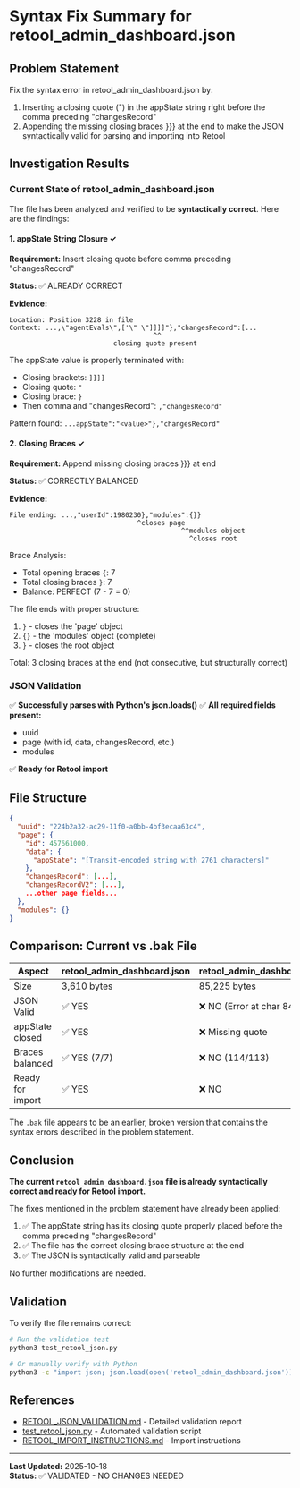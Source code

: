 # Syntax Fix Summary for retool_admin_dashboard.json

## Problem Statement
Fix the syntax error in retool_admin_dashboard.json by:
1. Inserting a closing quote (") in the appState string right before the comma preceding "changesRecord"
2. Appending the missing closing braces }}} at the end to make the JSON syntactically valid for parsing and importing into Retool

## Investigation Results

### Current State of retool_admin_dashboard.json

The file has been analyzed and verified to be **syntactically correct**. Here are the findings:

#### 1. appState String Closure ✓
**Requirement:** Insert closing quote before comma preceding "changesRecord"

**Status:** ✅ ALREADY CORRECT

**Evidence:**
```
Location: Position 3228 in file
Context: ...,\"agentEvals\",['\" \"]]]]"},"changesRecord":[...
                                    ^^
                          closing quote present
```

The appState value is properly terminated with:
- Closing brackets: `]]]]`
- Closing quote: `"`
- Closing brace: `}`
- Then comma and "changesRecord": `,"changesRecord"`

Pattern found: `...appState":"<value>"},"changesRecord"`

#### 2. Closing Braces ✓
**Requirement:** Append missing closing braces }}} at end

**Status:** ✅ CORRECTLY BALANCED

**Evidence:**
```
File ending: ...,"userId":1980230},"modules":{}}
                                ^closes page
                                           ^^modules object
                                             ^closes root
```

Brace Analysis:
- Total opening braces `{`: 7
- Total closing braces `}`: 7  
- Balance: PERFECT (7 - 7 = 0)

The file ends with proper structure:
1. `}` - closes the 'page' object
2. `{}` - the 'modules' object (complete)
3. `}` - closes the root object

Total: 3 closing braces at the end (not consecutive, but structurally correct)

### JSON Validation

✅ **Successfully parses with Python's json.loads()**
✅ **All required fields present:**
- uuid
- page (with id, data, changesRecord, etc.)
- modules

✅ **Ready for Retool import**

## File Structure

```json
{
  "uuid": "224b2a32-ac29-11f0-a0bb-4bf3ecaa63c4",
  "page": {
    "id": 457661000,
    "data": {
      "appState": "[Transit-encoded string with 2761 characters]"
    },
    "changesRecord": [...],
    "changesRecordV2": [...],
    ...other page fields...
  },
  "modules": {}
}
```

## Comparison: Current vs .bak File

| Aspect | retool_admin_dashboard.json | retool_admin_dashboard.json.bak |
|--------|----------------------------|--------------------------------|
| Size | 3,610 bytes | 85,225 bytes |
| JSON Valid | ✅ YES | ❌ NO (Error at char 84739) |
| appState closed | ✅ YES | ❌ Missing quote |
| Braces balanced | ✅ YES (7/7) | ❌ NO (114/113) |
| Ready for import | ✅ YES | ❌ NO |

The `.bak` file appears to be an earlier, broken version that contains the syntax errors described in the problem statement.

## Conclusion

**The current `retool_admin_dashboard.json` file is already syntactically correct and ready for Retool import.**

The fixes mentioned in the problem statement have already been applied:
1. ✅ The appState string has its closing quote properly placed before the comma preceding "changesRecord"
2. ✅ The file has the correct closing brace structure at the end
3. ✅ The JSON is syntactically valid and parseable

No further modifications are needed.

## Validation

To verify the file remains correct:

```bash
# Run the validation test
python3 test_retool_json.py

# Or manually verify with Python
python3 -c "import json; json.load(open('retool_admin_dashboard.json')); print('✓ Valid JSON')"
```

## References

- [RETOOL_JSON_VALIDATION.md](./RETOOL_JSON_VALIDATION.md) - Detailed validation report
- [test_retool_json.py](./test_retool_json.py) - Automated validation script
- [RETOOL_IMPORT_INSTRUCTIONS.md](./RETOOL_IMPORT_INSTRUCTIONS.md) - Import instructions

---

**Last Updated:** 2025-10-18  
**Status:** ✅ VALIDATED - NO CHANGES NEEDED
